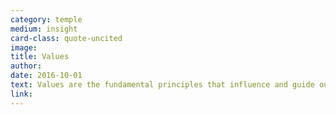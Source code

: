 ```yaml
---
category: temple
medium: insight
card-class: quote-uncited
image:
title: Values
author:
date: 2016-10-01
text: Values are the fundamental principles that influence and guide our decisions and lifestyles. Influenced by our beliefs, passions and knowledge, they are powerful indicators of our future. If we are open enough, we can reorient our values towards those which are more likely to create an environment of health, happiness, and peace for ourselves and others.
link:
---
```

